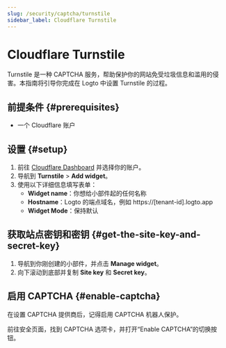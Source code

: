 ```yaml
---
slug: /security/captcha/turnstile
sidebar_label: Cloudflare Turnstile
---
```


# Cloudflare Turnstile

Turnstile 是一种 CAPTCHA 服务，帮助保护你的网站免受垃圾信息和滥用的侵害。本指南将引导你完成在 Logto 中设置 Turnstile 的过程。

## 前提条件 {#prerequisites}

- 一个 Cloudflare 账户

## 设置 {#setup}

1. 前往 [Cloudflare Dashboard](https://dash.cloudflare.com/login) 并选择你的账户。
2. 导航到 **Turnstile** > **Add widget**。
3. 使用以下详细信息填写表单：
   - **Widget name**：你想给小部件起的任何名称
   - **Hostname**：Logto 的端点域名，例如 https://[tenant-id].logto.app
   - **Widget Mode**：保持默认

## 获取站点密钥和密钥 {#get-the-site-key-and-secret-key}

1. 导航到你刚创建的小部件，并点击 **Manage widget**。
2. 向下滚动到底部并复制 **Site key** 和 **Secret key**。

## 启用 CAPTCHA {#enable-captcha}

在设置 CAPTCHA 提供商后，记得启用 CAPTCHA 机器人保护。

前往安全页面，找到 CAPTCHA 选项卡，并打开“Enable CAPTCHA”的切换按钮。
